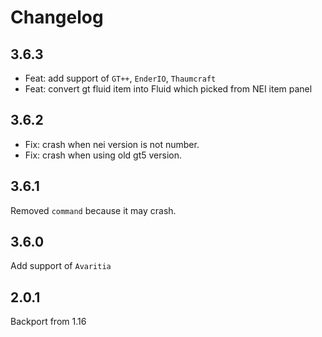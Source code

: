 # Changelog

## 3.6.3

- Feat: add support of `GT++`, `EnderIO`, `Thaumcraft`
- Feat: convert gt fluid item into Fluid which picked from NEI item panel

## 3.6.2

- Fix: crash when nei version is not number. 
- Fix: crash when using old gt5 version.

## 3.6.1

Removed `command` because it may crash.

## 3.6.0

Add support of `Avaritia`

## 2.0.1

Backport from 1.16
